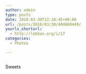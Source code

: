 ```yaml
---
author: admin
type: posts
date: 2010-03-30T12:10:45+00:00
url: /posts/2010/03/30/484060449/
yourls_shorturl:
  - http://lobban.org/i/17
categories:
  - Photos

---
```

<div class="figure">
  <img src="http://andy.lobban.org/photo/1280/484060449/1/tumblr_l03ghx1cVs1qzrl7b" alt="" />
</div>

Sweets